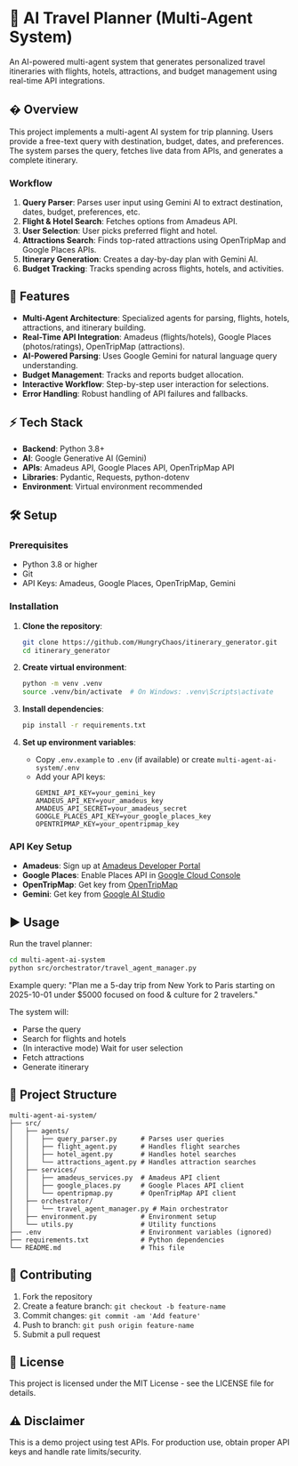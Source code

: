 # 🧳 AI Travel Planner (Multi-Agent System)

An AI-powered multi-agent system that generates personalized travel itineraries with flights, hotels, attractions, and budget management using real-time API integrations.

## � Overview

This project implements a multi-agent AI system for trip planning. Users provide a free-text query with destination, budget, dates, and preferences. The system parses the query, fetches live data from APIs, and generates a complete itinerary.

### Workflow
1. **Query Parser**: Parses user input using Gemini AI to extract destination, dates, budget, preferences, etc.
2. **Flight & Hotel Search**: Fetches options from Amadeus API.
3. **User Selection**: User picks preferred flight and hotel.
4. **Attractions Search**: Finds top-rated attractions using OpenTripMap and Google Places APIs.
5. **Itinerary Generation**: Creates a day-by-day plan with Gemini AI.
6. **Budget Tracking**: Tracks spending across flights, hotels, and activities.

## 🚀 Features
- **Multi-Agent Architecture**: Specialized agents for parsing, flights, hotels, attractions, and itinerary building.
- **Real-Time API Integration**: Amadeus (flights/hotels), Google Places (photos/ratings), OpenTripMap (attractions).
- **AI-Powered Parsing**: Uses Google Gemini for natural language query understanding.
- **Budget Management**: Tracks and reports budget allocation.
- **Interactive Workflow**: Step-by-step user interaction for selections.
- **Error Handling**: Robust handling of API failures and fallbacks.

## ⚡ Tech Stack
- **Backend**: Python 3.8+
- **AI**: Google Generative AI (Gemini)
- **APIs**: Amadeus API, Google Places API, OpenTripMap API
- **Libraries**: Pydantic, Requests, python-dotenv
- **Environment**: Virtual environment recommended

## 🛠️ Setup

### Prerequisites
- Python 3.8 or higher
- Git
- API Keys: Amadeus, Google Places, OpenTripMap, Gemini

### Installation
1. **Clone the repository**:
   ```bash
   git clone https://github.com/HungryChaos/itinerary_generator.git
   cd itinerary_generator
   ```

2. **Create virtual environment**:
   ```bash
   python -m venv .venv
   source .venv/bin/activate  # On Windows: .venv\Scripts\activate
   ```

3. **Install dependencies**:
   ```bash
   pip install -r requirements.txt
   ```

4. **Set up environment variables**:
   - Copy `.env.example` to `.env` (if available) or create `multi-agent-ai-system/.env`
   - Add your API keys:
     ```
     GEMINI_API_KEY=your_gemini_key
     AMADEUS_API_KEY=your_amadeus_key
     AMADEUS_API_SECRET=your_amadeus_secret
     GOOGLE_PLACES_API_KEY=your_google_places_key
     OPENTRIPMAP_KEY=your_opentripmap_key
     ```

### API Key Setup
- **Amadeus**: Sign up at [Amadeus Developer Portal](https://developers.amadeus.com/)
- **Google Places**: Enable Places API in [Google Cloud Console](https://console.cloud.google.com/)
- **OpenTripMap**: Get key from [OpenTripMap](https://opentripmap.io/)
- **Gemini**: Get key from [Google AI Studio](https://aistudio.google.com/)

## ▶️ Usage

Run the travel planner:
```bash
cd multi-agent-ai-system
python src/orchestrator/travel_agent_manager.py
```

Example query: "Plan me a 5-day trip from New York to Paris starting on 2025-10-01 under $5000 focused on food & culture for 2 travelers."

The system will:
- Parse the query
- Search for flights and hotels
- (In interactive mode) Wait for user selection
- Fetch attractions
- Generate itinerary

## 📁 Project Structure
```
multi-agent-ai-system/
├── src/
│   ├── agents/
│   │   ├── query_parser.py      # Parses user queries
│   │   ├── flight_agent.py      # Handles flight searches
│   │   ├── hotel_agent.py       # Handles hotel searches
│   │   └── attractions_agent.py # Handles attraction searches
│   ├── services/
│   │   ├── amadeus_services.py  # Amadeus API client
│   │   ├── google_places.py     # Google Places API client
│   │   └── opentripmap.py       # OpenTripMap API client
│   ├── orchestrator/
│   │   └── travel_agent_manager.py # Main orchestrator
│   ├── environment.py           # Environment setup
│   └── utils.py                 # Utility functions
├── .env                         # Environment variables (ignored)
├── requirements.txt             # Python dependencies
└── README.md                    # This file
```

## 🤝 Contributing
1. Fork the repository
2. Create a feature branch: `git checkout -b feature-name`
3. Commit changes: `git commit -am 'Add feature'`
4. Push to branch: `git push origin feature-name`
5. Submit a pull request

## 📄 License
This project is licensed under the MIT License - see the LICENSE file for details.

## ⚠️ Disclaimer
This is a demo project using test APIs. For production use, obtain proper API keys and handle rate limits/security.